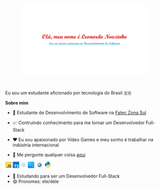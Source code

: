 <p align="center"><a href="https://github.com/LeoNouz"><img width="80%" alt="Olá, meu nome é Leonardo Nouzinho. Sou um jovem padawan no Desenvolvimento de Software" src="./assets/readme-header.jpg" /></a></p>

<br />

Eu sou um estudante aficionado por tecnologia do Brasil 🇧🇷

**Sobre mim**

- 🌱 Estudante de Desenvolvimento de Software na [Fatec Zona Sul](https://fateczonasul.edu.br/)

- 📈 Contruíndo conhecimento para me tornar um Desenvolvedor Full-Stack

- ❤️ Eu sou apaixonado por Vídeo Games e meu sonho é trabalhar na indústria internacional

- 💬 Me pergunte qualquer coisa [aqui](https://github.com/LeoNouz/LeoNouz/issues)

<code><img height="20" alt="javascript" src="https://raw.githubusercontent.com/github/explore/80688e429a7d4ef2fca1e82350fe8e3517d3494d/topics/javascript/javascript.png"></code>
<code><img height="20" alt="typescript" src="https://raw.githubusercontent.com/github/explore/80688e429a7d4ef2fca1e82350fe8e3517d3494d/topics/typescript/typescript.png"></code>
<code><img height="20" alt="react" src="https://raw.githubusercontent.com/github/explore/80688e429a7d4ef2fca1e82350fe8e3517d3494d/topics/react/react.png"></code>
<code><img height="20" alt="mysql" src="./assets/MySQL.png"></code>
<code><img height="20" alt="cpp" src="./assets/C++.jpg"></code>
<code><img height="20" alt="python" src="./assets/Python.png"></code> 

- 🌱 Estudando para ser um Desenvolvedor Full-Stack
- 😄 Pronomes: ele/dele